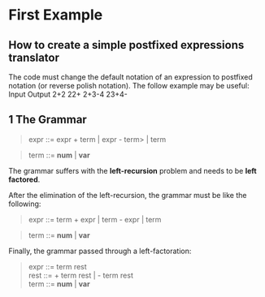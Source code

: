 First Example
=============

How to create a simple postfixed expressions translator
-------------------------------------------------------

The code must change the default notation of an expression to postfixed notation (or reverse polish notation). The follow example may be useful:
Input             Output
2+2               22+
2+3-4             23+4-


1 The Grammar
-----------
> expr ::= expr + term | expr -  term> | term

> term ::= **num** | **var**

The grammar suffers with the **left-recursion** problem and needs to be **left factored**.

After the elimination of the left-recursion, the grammar must be like the following:

> expr ::= term + expr | term - expr | term

> term ::= **num** | **var**

Finally, the grammar passed through a left-factoration:

> expr ::= term rest <br/>
> rest ::= + term rest | - term rest <br/>
> term ::= **num** | **var**  <br/>
